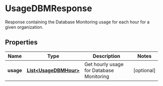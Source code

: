 # UsageDBMResponse

Response containing the Database Monitoring usage for each hour for a given organization.

## Properties

| Name      | Type                                            | Description                              | Notes      |
| --------- | ----------------------------------------------- | ---------------------------------------- | ---------- |
| **usage** | [**List&lt;UsageDBMHour&gt;**](UsageDBMHour.md) | Get hourly usage for Database Monitoring | [optional] |
